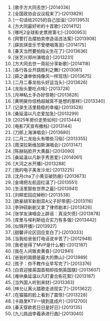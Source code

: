 
1. [歌手方大同去世]-[2014036]
1. [全国政协会议议程来了]-[2013829]
1. [一句话给2025的自己加油]-[2013953]
1. [方大同最好听的十首歌]-[2014112]
1. [哪吒2全球影史票房第七]-[2000953]
1. [网警打击摆拍卖惨造谣违法案]-[2013908]
1. [薛凯琪音乐节曾哽咽落泪]-[2014175]
1. [春天当然要拍指尖生花了]-[2013636]
1. [张艺兴郑州演唱会]-[2013231]
1. [方大同去世一周前分享新歌]-[2014118]
1. [各行各业开跳胜利之舞]-[2013081]
1. [薛之谦单依纯像风一样现场]-[2013675]
1. [二月二春龙抬头好运当头]-[2013626]
1. [龙抬头要吃点啥]-[2013728]
1. [月神粘土手办好惊艳]-[2013828]
1. [黄明昊你信杨超越真不是想的那样]-[2013340]
1. [记录生活里稳稳的幸福]-[2013528]
1. [桑延温以凡恋爱加急]-[2013299]
1. [2025年房价走势如何]-[2013444]
1. [电影7天宣布撤档]-[2013144]
1. [刀郎上海演唱会]-[2013680]
1. [二月二龙抬头有哪些习俗]-[2013355]
1. [周深拉斯维加斯演唱会]-[2013147]
1. [陈赫贴脸开大黄磊]-[2013090]
1. [桑延温以凡新手秀恩爱]-[2014061]
1. [大河之水开播]-[2013288]
1. [我的电子美发沙龙]-[2013225]
1. [沈月cha了小黄豆破防曲]-[2013673]
1. [金靖把左航逗红温了]-[2013551]
1. [生活里那些世界之最]-[2013941]
1. [刘畊宏回应掉粉]-[2013538]
1. [欧豪胡军新剧双A父子好带感]-[2013116]
1. [李钟硕新剧又拿了律师剧本]-[2013426]
1. [张学友演唱会上辟谣：真没欠债]-[2013878]
1. [库里与埃利斯组合实力有多强]-[2013442]
1. [似锦开播]-[2013927]
1. [甜馨评论区回应变白了]-[2013033]
1. [当我给爸爸打电话说辛苦了]-[2012948]
1. [我老爸得了MVP是什么梗]-[2012187]
1. [我在人间贩卖黄昏]-[2012941]
1. [爸爸的肩膀是最大的靠山]-[2013989]
1. [孩子：你不教作业早写完了]-[2013376]
1. [白宫迎接英国首相却挂倒英国旗]-[2013607]
1. [难哄桑延温以凡盯妻合影花絮]-[2013187]
1. [当外国人听到来财]-[2013363]
1. [林允让离火踏歌走进现实了]-[2013622]
1. [在猫猫的脸上看到了震惊]-[2013228]
1. [卡路里KTV一镜到底成片]-[2012700]
1. [春天穿欧若日日是好日]-[2013135]
1. [九儿挑战李羲承进行曲]-[2013040]